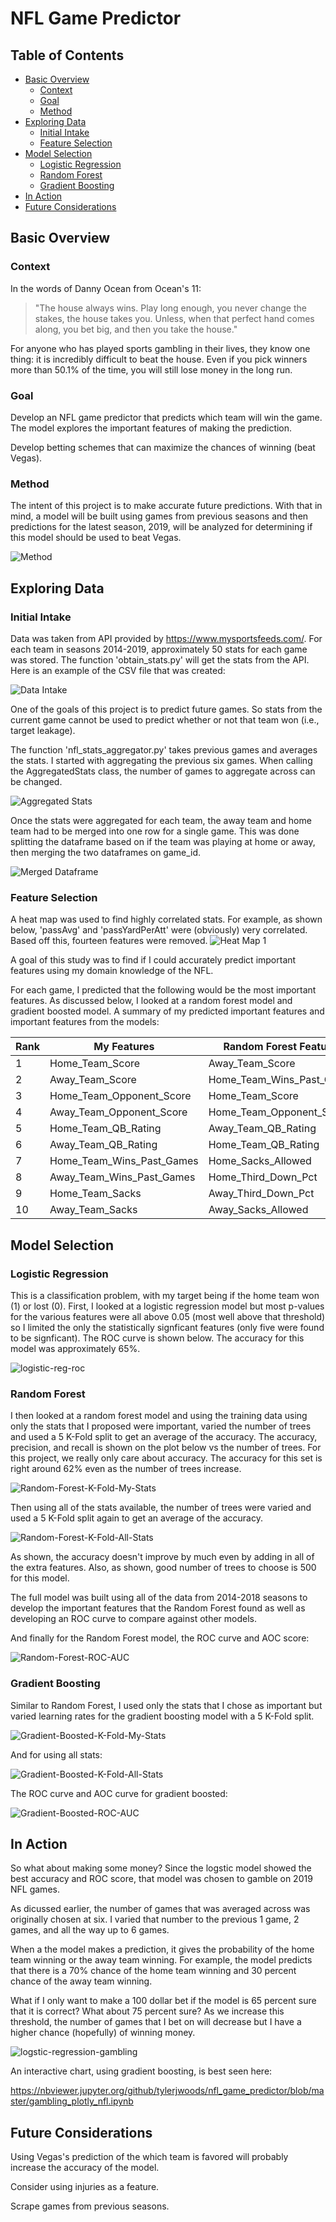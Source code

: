 # NFL Game Predictor

## Table of Contents

- [Basic Overview](#basic-overview)
  - [Context](#context)
  - [Goal](#goal)
  - [Method](#method)
- [Exploring Data](#exploring-data)
  - [Initial Intake](#initial-intake)
  - [Feature Selection](#feature-selection)
- [Model Selection](#model-selection)
  - [Logistic Regression](#logistic-regression)
  - [Random Forest](#random-forest)
  - [Gradient Boosting](#gradient-boosting)
- [In Action](#in-action)
- [Future Considerations](#future-considerations)

## Basic Overview

### Context

In the words of Danny Ocean from Ocean's 11:

>"The house always wins. Play long enough, you never change the stakes, the house takes you. Unless, when that perfect hand comes along, you bet big, and then you take the house."

For anyone who has played sports gambling in their lives, they know one thing: it is incredibly difficult to beat the house. Even if you pick winners more than 50.1% of the time, you will still lose money in the long run.

### Goal

Develop an NFL game predictor that predicts which team will win the game. The model explores the important features of making the prediction.

Develop betting schemes that can maximize the chances of winning (beat Vegas).

### Method

The intent of this project is to make accurate future predictions. With that in mind, a model will be built using games from previous seasons and then predictions for the latest season, 2019, will be analyzed for determining if this model should be used to beat Vegas.

![Method](images/method.png)

## Exploring Data

### Initial Intake

Data was taken from API provided by https://www.mysportsfeeds.com/. For each team in seasons 2014-2019, approximately 50 stats for each game was stored. The function 'obtain_stats.py' will get the stats from the API. Here is an example of the CSV file that was created:

![Data Intake](images/data_intake.png)

One of the goals of this project is to predict future games. So stats from the current game cannot be used to predict whether or not that team won (i.e., target leakage). 

The function 'nfl_stats_aggregator.py' takes previous games and averages the stats. I started with aggregating the previous six games. When calling the AggregatedStats class, the number of games to aggregate across can be changed.

![Aggregated Stats](images/aggregated_stats.png)

Once the stats were aggregated for each team, the away team and home team had to be merged into one row for a single game. This was done splitting the dataframe based on if the team was playing at home or away, then merging the two dataframes on game_id.

![Merged Dataframe](images/merged_dataframe.png)

### Feature Selection

A heat map was used to find highly correlated stats. For example, as shown below, 'passAvg' and 'passYardPerAtt' were (obviously) very correlated. Based off this, fourteen features were removed.
![Heat Map 1](images/heat_map_1.png)

A goal of this study was to find if I could accurately predict important features using my domain knowledge of the NFL.

For each game, I predicted that the following would be the most important features. As discussed below, I looked at a random forest model and gradient boosted model. A summary of my predicted important features and important features from the models:

| Rank         | My Features               | Random Forest Features    | Gradient Boosted Features   | 
| -------------| -------------             | -------------             |-------------                |
| 1            | Home_Team_Score           | Away_Team_Score           | Away_Team_Score             |
| 2            | Away_Team_Score           | Home_Team_Wins_Past_Games | Home_Team_Wins_Past_Games   |
| 3            | Home_Team_Opponent_Score  | Home_Team_Score           | Home_Team_Score             |
| 4            | Away_Team_Opponent_Score  | Home_Team_Opponent_Score  | Home_Team_Punt_Inside_20_Pct|
| 5            | Home_Team_QB_Rating       | Away_Team_QB_Rating       | Home_Team_Opponent_Score    |
| 6            | Away_Team_QB_Rating       | Home_Team_QB_Rating       | Home_Team_Sacks_Allowed     |
| 7            | Home_Team_Wins_Past_Games | Home_Sacks_Allowed        | Away_Team_Sacks_Allowed     |
| 8            | Away_Team_Wins_Past_Games | Home_Third_Down_Pct       | Away_Team_QB_Rating         |
| 9            | Home_Team_Sacks           | Away_Third_Down_Pct       | Home_Team_Third_Down_Pct    |
| 10           | Away_Team_Sacks           | Away_Sacks_Allowed        | Home_Team_Sack_Yards        |

## Model Selection

### Logistic Regression

This is a classification problem, with my target being if the home team won (1) or lost (0). First, I looked at a logistic regression model but most p-values for the various features were all above 0.05 (most well above that threshold) so I limited the only the statistically signficant features (only five were found to be signficant). The ROC curve is shown below. The accuracy for this model was approximately 65%.

![logistic-reg-roc](images/logistic_regression_roc_curve.png)

### Random Forest

I then looked at a random forest model and using the training data using only the stats that I proposed were important, varied the number of trees and used a 5 K-Fold split to get an average of the accuracy. The accuracy, precision, and recall is shown on the plot below vs the number of trees. For this project, we really only care about accuracy. The accuracy for this set is right around 62% even as the number of trees increase.

![Random-Forest-K-Fold-My-Stats](images/rand_fore_vary_num_trees_my_stats.png)


Then using all of the stats available, the number of trees were varied and used a 5 K-Fold split again to get an average of the accuracy.

![Random-Forest-K-Fold-All-Stats](images/rand_fore_vary_num_trees.png)

As shown, the accuracy doesn't improve by much even by adding in all of the extra features. Also, as shown, good number of trees to choose is 500 for this model.

The full model was built using all of the data from 2014-2018 seasons to develop the important features that the Random Forest found as well as developing an ROC curve to compare against other models.

And finally for the Random Forest model, the ROC curve and AOC score:

![Random-Forest-ROC-AUC](images/rand_fore_roc_curve.png)

### Gradient Boosting

Similar to Random Forest, I used only the stats that I chose as important but varied learning rates for the gradient boosting model with a 5 K-Fold split.

![Gradient-Boosted-K-Fold-My-Stats](images/gradient_boost_vary_learning_rate_my_stats.png)

And for using all stats:

![Gradient-Boosted-K-Fold-All-Stats](images/gradient_boost_vary_learning_rate_all_stats.png)


The ROC curve and AOC curve for gradient boosted:

![Gradient-Boosted-ROC-AUC](images/gradient_boost_roc_curve.png)

## In Action

So what about making some money? Since the logstic model showed the best accuracy and ROC score, that model was chosen to gamble on 2019 NFL games.

As dicussed earlier, the number of games that was averaged across was originally chosen at six. I varied that number to the previous 1 game, 2 games, and all the way up to 6 games.

When a the model makes a prediction, it gives the probability of the home team winning or the away team winning. For example, the model predicts that there is a 70% chance of the home team winning and 30 percent chance of the away team winning.

What if I only want to make a 100 dollar bet if the model is 65 percent sure that it is correct? What about 75 percent sure? As we increase this threshold, the number of games that I bet on will decrease but I have a higher chance (hopefully) of winning money.

![logstic-regression-gambling](images/gains_losses_thresholds_logstic.png)

An interactive chart, using gradient boosting, is best seen here:

https://nbviewer.jupyter.org/github/tylerjwoods/nfl_game_predictor/blob/master/gambling_plotly_nfl.ipynb

## Future Considerations

Using Vegas's prediction of the which team is favored will probably increase the accuracy of the model.

Consider using injuries as a feature.

Scrape games from previous seasons.